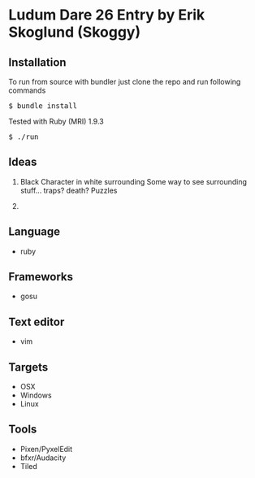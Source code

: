# Ludum Dare 26 Entry by Erik Skoglund (Skoggy)

## Installation

To run from source with bundler just clone the repo and run following commands

<pre>
$ bundle install
</pre>

Tested with Ruby (MRI) 1.9.3

<pre>
$ ./run
</pre>

## Ideas

1. Black Character in white surrounding 
  Some way to see surrounding stuff... traps? death?
  Puzzles

2. 

## Language
* ruby

## Frameworks
* gosu

## Text editor
* vim

## Targets
* OSX
* Windows
* Linux

## Tools
* Pixen/PyxelEdit
* bfxr/Audacity
* Tiled
